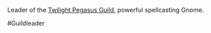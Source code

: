 Leader of the [Twilight Pegasus Guild](Twilight%20Pegasus%20Guild.md), powerful spellcasting Gnome.

#Guildleader